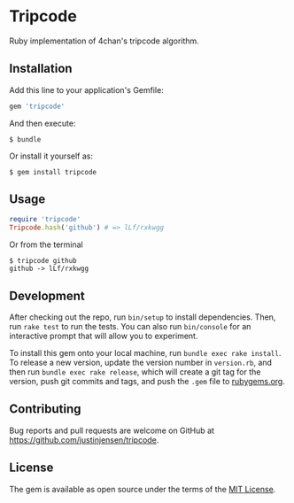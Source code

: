 # Tripcode

Ruby implementation of 4chan's tripcode algorithm.


## Installation

Add this line to your application's Gemfile:

```ruby
gem 'tripcode'
```

And then execute:

    $ bundle

Or install it yourself as:

    $ gem install tripcode

## Usage

```ruby
require 'tripcode'
Tripcode.hash('github') # => lLf/rxkwgg
```

Or from the terminal

    $ tripcode github
    github -> lLf/rxkwgg

## Development

After checking out the repo, run `bin/setup` to install dependencies. Then, run `rake test` to run the tests. You can also run `bin/console` for an interactive prompt that will allow you to experiment.

To install this gem onto your local machine, run `bundle exec rake install`. To release a new version, update the version number in `version.rb`, and then run `bundle exec rake release`, which will create a git tag for the version, push git commits and tags, and push the `.gem` file to [rubygems.org](https://rubygems.org).

## Contributing

Bug reports and pull requests are welcome on GitHub at https://github.com/justinjensen/tripcode.


## License

The gem is available as open source under the terms of the [MIT License](http://opensource.org/licenses/MIT).

